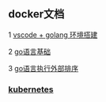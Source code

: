 ## docker文档

1 [vscode + golang 环境搭建](https://github.com/luofengmacheng/docker_doc/blob/master/install.md)

2 [go语言基础](https://github.com/luofengmacheng/docker_doc/blob/master/basic.md)

3 [go语言执行外部排序](https://github.com/luofengmacheng/docker_doc/blob/master/external_sort.md)


### [kubernetes](https://github.com/luofengmacheng/docker_doc/blob/master/kubernetes/README.md)
